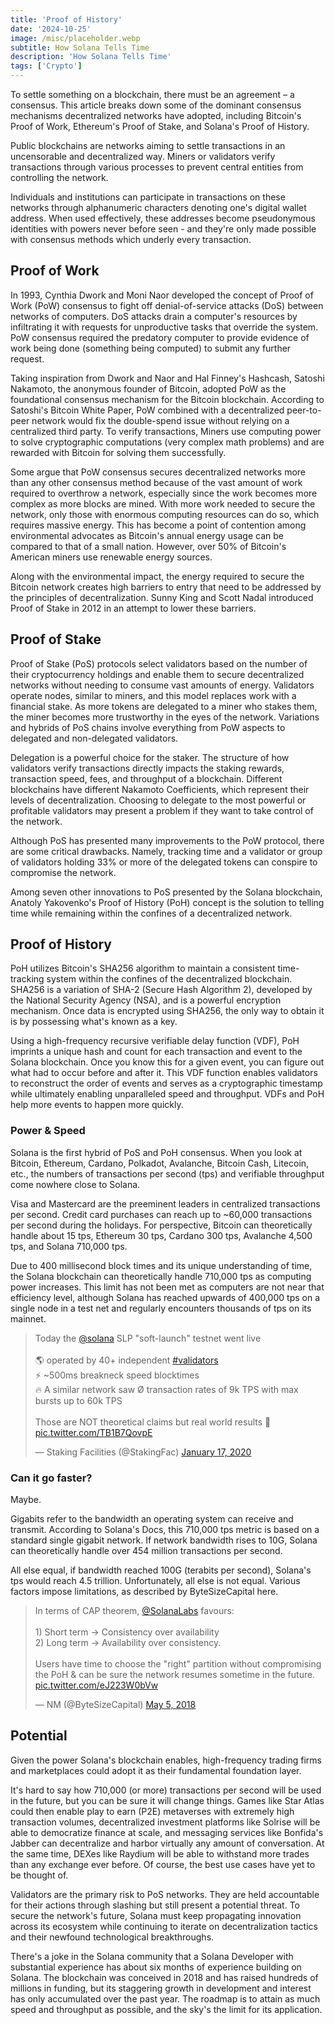 ```yaml
---
title: 'Proof of History'
date: '2024-10-25'
image: /misc/placeholder.webp
subtitle: How Solana Tells Time
description: 'How Solana Tells Time'
tags: ['Crypto']
---
```


<style jsx>{`
 .prose a {
    text-decoration: underline;
    color: var(--color-accent);
 }
 .prose ol {
    list-style-type: decimal;
    margin-left: 2em; /* Adjust as needed for indentation */
    padding-left: 0.5em; /* Add padding if needed */
 }
 .prose ol li {
    margin-bottom: 0.5em;
    color: var(--color-text-primary);
    line-height: 1.5; /* Adjust line height for better readability */
 }
`}</style>

<div class="tldr-section">
To settle something on a blockchain, there must be an agreement – a consensus. This article breaks down some of the dominant consensus mechanisms decentralized networks have adopted, including Bitcoin's Proof of Work, Ethereum's Proof of Stake, and Solana's Proof of History.
</div>

Public blockchains are networks aiming to settle transactions in an uncensorable and decentralized way. Miners or validators verify transactions through various processes to prevent central entities from controlling the network.

Individuals and institutions can participate in transactions on these networks through alphanumeric characters denoting one's digital wallet address. When used effectively, these addresses become pseudonymous identities with powers never before seen - and they're only made possible with consensus methods which underly every transaction.

## Proof of Work

In 1993, Cynthia Dwork and Moni Naor developed the concept of Proof of Work (PoW) consensus to fight off denial-of-service attacks (DoS) between networks of computers. DoS attacks drain a computer's resources by infiltrating it with requests for unproductive tasks that override the system. PoW consensus required the predatory computer to provide evidence of work being done (something being computed) to submit any further request.

Taking inspiration from Dwork and Naor and Hal Finney's Hashcash, Satoshi Nakamoto, the anonymous founder of Bitcoin, adopted PoW as the foundational consensus mechanism for the Bitcoin blockchain. According to Satoshi's Bitcoin White Paper, PoW combined with a decentralized peer-to-peer network would fix the double-spend issue without relying on a centralized third party. To verify transactions, Miners use computing power to solve cryptographic computations (very complex math problems) and are rewarded with Bitcoin for solving them successfully.

Some argue that PoW consensus secures decentralized networks more than any other consensus method because of the vast amount of work required to overthrow a network, especially since the work becomes more complex as more blocks are mined. With more work needed to secure the network, only those with enormous computing resources can do so, which requires massive energy. This has become a point of contention among environmental advocates as Bitcoin's annual energy usage can be compared to that of a small nation. However, over 50% of Bitcoin's American miners use renewable energy sources.

Along with the environmental impact, the energy required to secure the Bitcoin network creates high barriers to entry that need to be addressed by the principles of decentralization. Sunny King and Scott Nadal introduced Proof of Stake in 2012 in an attempt to lower these barriers.

## Proof of Stake

Proof of Stake (PoS) protocols select validators based on the number of their cryptocurrency holdings and enable them to secure decentralized networks without needing to consume vast amounts of energy. Validators operate nodes, similar to miners, and this model replaces work with a financial stake. As more tokens are delegated to a miner who stakes them, the miner becomes more trustworthy in the eyes of the network. Variations and hybrids of PoS chains involve everything from PoW aspects to delegated and non-delegated validators.

Delegation is a powerful choice for the staker. The structure of how validators verify transactions directly impacts the staking rewards, transaction speed, fees, and throughput of a blockchain. Different blockchains have different Nakamoto Coefficients, which represent their levels of decentralization. Choosing to delegate to the most powerful or profitable validators may present a problem if they want to take control of the network.

Although PoS has presented many improvements to the PoW protocol, there are some critical drawbacks. Namely, tracking time and a validator or group of validators holding 33% or more of the delegated tokens can conspire to compromise the network.

Among seven other innovations to PoS presented by the Solana blockchain, Anatoly Yakovenko's Proof of History (PoH) concept is the solution to telling time while remaining within the confines of a decentralized network.

## Proof of History

PoH utilizes Bitcoin's SHA256 algorithm to maintain a consistent time-tracking system within the confines of the decentralized blockchain. SHA256 is a variation of SHA-2 (Secure Hash Algorithm 2), developed by the National Security Agency (NSA), and is a powerful encryption mechanism. Once data is encrypted using SHA256, the only way to obtain it is by possessing what's known as a key.

Using a high-frequency recursive verifiable delay function (VDF), PoH imprints a unique hash and count for each transaction and event to the Solana blockchain. Once you know this for a given event, you can figure out what had to occur before and after it. This VDF function enables validators to reconstruct the order of events and serves as a cryptographic timestamp while ultimately enabling unparalleled speed and throughput. VDFs and PoH help more events to happen more quickly.

### Power & Speed

Solana is the first hybrid of PoS and PoH consensus. When you look at Bitcoin, Ethereum, Cardano, Polkadot, Avalanche, Bitcoin Cash, Litecoin, etc., the numbers of transactions per second (tps) and verifiable throughput come nowhere close to Solana.

Visa and Mastercard are the preeminent leaders in centralized transactions per second. Credit card purchases can reach up to ~60,000 transactions per second during the holidays. For perspective, Bitcoin can theoretically handle about 15 tps, Ethereum 30 tps, Cardano 300 tps, Avalanche 4,500 tps, and Solana 710,000 tps.

Due to 400 millisecond block times and its unique understanding of time, the Solana blockchain can theoretically handle 710,000 tps as computing power increases. This limit has not been met as computers are not near that efficiency level, although Solana has reached upwards of 400,000 tps on a single node in a test net and regularly encounters thousands of tps on its mainnet.

<blockquote class="twitter-tweet"><p lang="en" dir="ltr">Today the <a href="https://twitter.com/solana?ref_src=twsrc%5Etfw">@solana</a> SLP &quot;soft-launch&quot; testnet went live<br><br>🌎 operated by 40+ independent <a href="https://twitter.com/hashtag/validators?src=hash&amp;ref_src=twsrc%5Etfw">#validators</a><br>⚡️ ~500ms breakneck speed blocktimes<br>🔥 A similar network saw Ø transaction rates of 9k TPS with max bursts up to 60k TPS<br><br>Those are NOT theoretical claims but real world results 💪 <a href="https://t.co/TB1B7QovpE">pic.twitter.com/TB1B7QovpE</a></p>&mdash; Staking Facilities (@StakingFac) <a href="https://twitter.com/StakingFac/status/1218140810757181445?ref_src=twsrc%5Etfw">January 17, 2020</a></blockquote> <script async src="https://platform.twitter.com/widgets.js" charset="utf-8"></script>

### Can it go faster?

Maybe.

Gigabits refer to the bandwidth an operating system can receive and transmit. According to Solana's Docs, this 710,000 tps metric is based on a standard single gigabit network. If network bandwidth rises to 10G, Solana can theoretically handle over 454 million transactions per second.

All else equal, if bandwidth reached 100G (terabits per second), Solana's tps would reach 4.5 trillion. Unfortunately, all else is not equal. Various factors impose limitations, as described by ByteSizeCapital here.

<blockquote class="twitter-tweet"><p lang="en" dir="ltr">In terms of CAP theorem, <a href="https://twitter.com/solanalabs?ref_src=twsrc%5Etfw">@SolanaLabs</a> favours:<br><br>1) Short term -&gt; Consistency over availability<br>2) Long term -&gt; Availability over consistency.<br><br>Users have time to choose the &quot;right&quot; partition without compromising the PoH &amp; can be sure the network resumes sometime in the future. <a href="https://t.co/eJ223W0bVw">pic.twitter.com/eJ223W0bVw</a></p>&mdash; NM (@ByteSizeCapital) <a href="https://twitter.com/ByteSizeCapital/status/992648851763838976?ref_src=twsrc%5Etfw">May 5, 2018</a></blockquote> <script async src="https://platform.twitter.com/widgets.js" charset="utf-8"></script>

## Potential

Given the power Solana's blockchain enables, high-frequency trading firms and marketplaces could adopt it as their fundamental foundation layer.

It's hard to say how 710,000 (or more) transactions per second will be used in the future, but you can be sure it will change things. Games like Star Atlas could then enable play to earn (P2E) metaverses with extremely high transaction volumes, decentralized investment platforms like Solrise will be able to democratize finance at scale, and messaging services like Bonfida's Jabber can decentralize and harbor virtually any amount of conversation. At the same time, DEXes like Raydium will be able to withstand more trades than any exchange ever before. Of course, the best use cases have yet to be thought of.

Validators are the primary risk to PoS networks. They are held accountable for their actions through slashing but still present a potential threat. To secure the network's future, Solana must keep propagating innovation across its ecosystem while continuing to iterate on decentralization tactics and their newfound technological breakthroughs.

There's a joke in the Solana community that a Solana Developer with substantial experience has about six months of experience building on Solana. The blockchain was conceived in 2018 and has raised hundreds of millions in funding, but its staggering growth in development and interest has only accumulated over the past year. The roadmap is to attain as much speed and throughput as possible, and the sky's the limit for its application.
